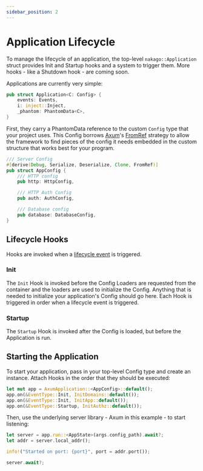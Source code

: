 ```yaml
---
sidebar_position: 2
---
```


# Application Lifecycle

To manage the lifecycle of an application, the top-level `nakago::Application` struct provides Init and Startup hooks and a system to trigger them. More hooks - like a Shutdown hook - are coming soon.

Applications are currently very simple:

```rust
pub struct Application<C: Config> {
    events: Events,
    i: inject::Inject,
    _phantom: PhantomData<C>,
}
```

First, they carry a PhantomData reference to the custom `Config` type that your project uses. This Config borrows [Axum](https://github.com/tokio-rs/axum)'s [FromRef](https://docs.rs/axum/latest/axum/extract/trait.FromRef.html) strategy to allow the framework to find pieces of the config it needs embedded in the custom structure that works best for your program.

```rust
/// Server Config
#[derive(Debug, Serialize, Deserialize, Clone, FromRef)]
pub struct AppConfig {
    /// HTTP config
    pub http: HttpConfig,

    /// HTTP Auth Config
    pub auth: AuthConfig,

    /// Database config
    pub database: DatabaseConfig,
}
```

## Lifecycle Hooks

Hooks are invoked when a [lifecycle event](https://github.com/bkonkle/nakago/blob/main/nakago/src/lifecycle.rs) is triggered.

### Init

The `Init` Hook is invoked before the Config Loaders are requested from the container and the loaders are used to initialize the Config. Anything that is needed to initialize your application's Config should go here. Each Hook is triggered in order when a lifecycle event is triggered.

### Startup

The `Startup` Hook is invoked after the Config is loaded, but before the Application is run.

## Starting the Application

To start your application, pass in your top-level Config type and create an instance. Attach Hooks in the order that they should be executed:

```rust
let mut app = AxumApplication::<AppConfig>::default();
app.on(&EventType::Init, InitDomains::default());
app.on(&EventType::Init, InitApp::default());
app.on(&EventType::Startup, InitAuthz::default());
```

Then, use the underlying server library - Axum in this example - to start listening:

```rust
let server = app.run::<AppState>(args.config_path).await?;
let addr = server.local_addr();

info!("Started on port: {port}", port = addr.port());

server.await?;
```
